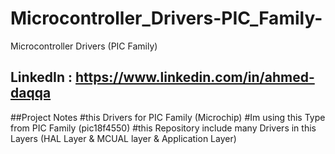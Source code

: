 # Microcontroller_Drivers-PIC_Family-
Microcontroller Drivers (PIC Family)

## LinkedIn : https://www.linkedin.com/in/ahmed-daqqa


##Project Notes 
#this Drivers for PIC Family (Microchip)
#Im using this Type from PIC Family (pic18f4550)
#this Repository include many Drivers in this Layers (HAL Layer & MCUAL layer & Application Layer)

